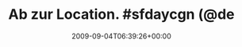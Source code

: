 ---
retweeted: false
source: <a href="http://twitter.com" rel="nofollow">Twitter Web Client</a>
entities:
  hashtags:
  - text: sfdaycgn
    indices:
    - '17'
    - '26'
  symbols: []
  user_mentions:
  - name: Dennis Benkert
    screen_name: denderello
    indices:
    - '28'
    - '39'
    id_str: '15345061'
    id: '15345061'
  urls: []
display_text_range:
- '0'
- '80'
favorite_count: '0'
id_str: '3752058096'
truncated: false
retweet_count: '0'
id: '3752058096'
created_at: Fri Sep 04 06:39:26 +0000 2009
favorited: false
full_text: 'Ab zur Location. #sfdaycgn (@denderello - schliesst Wetten ab, wann wir
  da sind)'
lang: de
tags:
- sfdaycgn
- pesos:twitter
date: '2009-09-04T06:39:26+00:00'
src: https://twitter.com/bascht/status/3752058096
original_url: https://twitter.com/bascht/status/3752058096
type: twitter_tweet
text: 'Ab zur Location. #sfdaycgn (@denderello - schliesst Wetten ab, wann wir da
  sind)'
title: 'Ab zur Location. #sfdaycgn (@de'

---